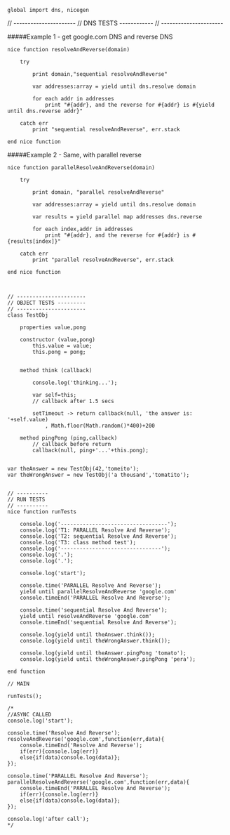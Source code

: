 
    global import dns, nicegen


// ----------------------
// DNS TESTS ------------
// ----------------------

#####Example 1 - get google.com DNS and reverse DNS

    nice function resolveAndReverse(domain)

        try 

            print domain,"sequential resolveAndReverse"

            var addresses:array = yield until dns.resolve domain

            for each addr in addresses
                print "#{addr}, and the reverse for #{addr} is #{yield until dns.reverse addr}"

        catch err
            print "sequential resolveAndReverse", err.stack

    end nice function


#####Example 2 - Same, with parallel reverse

    nice function parallelResolveAndReverse(domain)

        try

            print domain, "parallel resolveAndReverse"

            var addresses:array = yield until dns.resolve domain

            var results = yield parallel map addresses dns.reverse 

            for each index,addr in addresses
                print "#{addr}, and the reverse for #{addr} is #{results[index]}"

        catch err
            print "parallel resolveAndReverse", err.stack

    end nice function



    // ----------------------
    // OBJECT TESTS ---------
    // ----------------------
    class TestObj

        properties value,pong

        constructor (value,pong)
            this.value = value;
            this.pong = pong;
    

        method think (callback)

            console.log('thinking...');
            
            var self=this;
            // callback after 1.5 secs
            
            setTimeout -> return callback(null, 'the answer is: '+self.value)
                , Math.floor(Math.random()*400)+200

        method pingPong (ping,callback)
            // callback before return
            callback(null, ping+'...'+this.pong);


    var theAnswer = new TestObj(42,'tomeito');
    var theWrongAnswer = new TestObj('a thousand','tomatito');


    // ----------
    // RUN TESTS 
    // ----------
    nice function runTests

        console.log('----------------------------------');
        console.log('T1: PARALLEL Resolve And Reverse');
        console.log('T2: sequential Resolve And Reverse');
        console.log('T3: class method test');
        console.log('--------------------------------');
        console.log('.');
        console.log('.');

        console.log('start');

        console.time('PARALLEL Resolve And Reverse');
        yield until parallelResolveAndReverse 'google.com'
        console.timeEnd('PARALLEL Resolve And Reverse');

        console.time('sequential Resolve And Reverse');
        yield until resolveAndReverse 'google.com'
        console.timeEnd('sequential Resolve And Reverse');

        console.log(yield until theAnswer.think());
        console.log(yield until theWrongAnswer.think());
        
        console.log(yield until theAnswer.pingPong 'tomato');
        console.log(yield until theWrongAnswer.pingPong 'pera');

    end function

    // MAIN

    runTests();

    /*
    //ASYNC CALLED
    console.log('start');

    console.time('Resolve And Reverse');
    resolveAndReverse('google.com',function(err,data){
        console.timeEnd('Resolve And Reverse');
        if(err){console.log(err)}
        else{if(data)console.log(data)};
    });

    console.time('PARALLEL Resolve And Reverse');
    parallelResolveAndReverse('google.com',function(err,data){
        console.timeEnd('PARALLEL Resolve And Reverse');
        if(err){console.log(err)}
        else{if(data)console.log(data)};
    });

    console.log('after call');
    */

